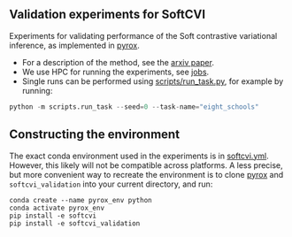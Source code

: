 
## Validation experiments for SoftCVI

Experiments for validating performance of the Soft contrastive variational inference, as implemented in [pyrox](https://github.com/danielward27/pyrox).

- For a description of the method, see the [arxiv paper](https://arxiv.org/pdf/2407.15687).
- We use HPC for running the experiments, see [jobs](jobs/).
- Single runs can be performed using [scripts/run_task.py](scripts/run_task.py), for example by running:
```python
python -m scripts.run_task --seed=0 --task-name="eight_schools"
```

## Constructing the environment
The exact conda environment used in the experiments is in [softcvi.yml](softcvi.yml).
However, this likely will not be compatible across platforms. A less precise, but more
convenient way to recreate the environment is to clone
[pyrox](https://github.com/danielward27/pyrox)  and
``softcvi_validation`` into your current directory, and run:
```
conda create --name pyrox_env python
conda activate pyrox_env
pip install -e softcvi
pip install -e softcvi_validation
```